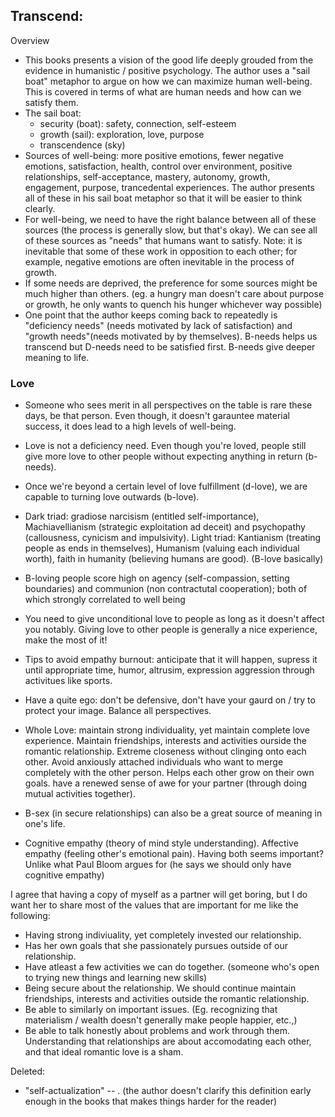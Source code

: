 ## Transcend:

Overview
- This books presents a vision of the good life deeply grouded from the evidence in humanistic / positive psychology. The author uses a "sail boat" metaphor to argue on how we can maximize human well-being. This is covered in terms of what are human needs and how can we satisfy them.
- The sail boat:
	- security (boat): safety, connection, self-esteem
	- growth (sail): exploration, love, purpose
	- transcendence (sky) 
- Sources of well-being: more positive emotions, fewer negative emotions, satisfaction, health, control over environment, positive relationships, self-acceptance, mastery, autonomy, growth, engagement, purpose, trancedental experiences. The author presents all of these in his sail boat metaphor so that it will be easier to think clearly. 
- For well-being, we need to have the right balance between all of these sources (the process is generally slow, but that's okay). We can see all of these sources as "needs" that humans want to satisfy. Note: it is inevitable that some of these work in opposition to each other; for example, negative emotions are often inevitable in the process of growth. 
- If some needs are deprived, the preference for some sources might be much higher than others. (eg. a hungry man doesn't care about purpose or growth, he only wants to quench his hunger whichever way possible)
- One point that the author keeps coming back to repeatedly is "deficiency needs" (needs motivated by lack of satisfaction) and "growth needs"(needs motivated by by themselves). B-needs helps us transcend but D-needs need to be satisfied first. B-needs give deeper meaning to life. 

### Love
- Someone who sees merit in all perspectives on the table is rare these days, be that person. Even though, it doesn't garauntee material success, it does lead to a high levels of well-being.
- Love is not a deficiency need. Even though you're loved, people still give more love to other people without expecting anything in return (b-needs). 
- Once we're beyond a certain level of love fulfillment (d-love), we are capable to turning love outwards (b-love). 
- Dark triad: gradiose narcisism (entitled self-importance), Machiavellianism (strategic exploitation ad deceit) and psychopathy (callousness, cynicism and impulsivity). Light triad: Kantianism (treating people as ends in themselves), Humanism (valuing each individual worth), faith in humanity (believing humans are good). (B-love basically)
- B-loving people score high on agency (self-compassion, setting boundaries) and communion (non contractutal cooperation); both of which strongly correlated to well being
- You need to give unconditional love to people as long as it doesn't affect you notably. Giving love to other people is generally a nice experience, make the most of it! 
- Tips to avoid empathy burnout: anticipate that it will happen, supress it until appropriate time, humor, altrusim, expression aggression through activitues like sports.
- Have a quite ego: don't be defensive, don't have your gaurd on / try to protect your image. Balance all perspectives. 
- Whole Love: maintain strong individuality, yet maintain complete love experience. Maintain friendships, interests and activities ourside the romantic relationship. Extreme closeness without clinging onto each other. Avoid anxiously attached individuals who want to merge completely with the other person. Helps each other grow on their own goals. have a renewed sense of awe for your partner (through doing mutual activities together).    
- B-sex (in secure relationships) can also be a great source of meaning in one's life. 

- Cognitive empathy (theory of mind style understanding). Affective empathy (feeling other's emotional pain). Having both seems important? Unlike what Paul Bloom argues for (he says we should only have cognitive empathy)


I agree that having a copy of myself as a partner will get boring, but I do want her to share most of the values that are important for me like the following:
- Having strong indiviuality, yet completely invested our relationship.
- Has her own goals that she passionately pursues outside of our relationship. 
- Have atleast a few activities we can do together. (someone who's open to trying new things and learning new skills)
- Being secure about the relationship. We should continue maintain friendships, interests and activities outside the romantic relationship.
- Be able to similarly on important issues. (Eg. recognizing that materialism / wealth doesn't generally make people happier, etc.,)
- Be able to talk honestly about problems and work through them. Understanding that relationships are about accomodating each other, and that ideal romantic love is a sham. 

Deleted:
- "self-actualization" -- . (the author doesn't clarify this definition early enough in the books that makes things harder for the reader)